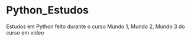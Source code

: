 # Python_Estudos
 Estudos em Python feito durante o curso Mundo 1, Mundo 2, Mundo 3 do curso em video
